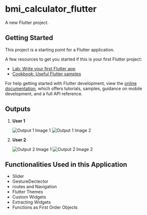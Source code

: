 # bmi_calculator_flutter

A new Flutter project.

## Getting Started

This project is a starting point for a Flutter application.

A few resources to get you started if this is your first Flutter project:

- [Lab: Write your first Flutter app](https://docs.flutter.dev/get-started/codelab)
- [Cookbook: Useful Flutter samples](https://docs.flutter.dev/cookbook)

For help getting started with Flutter development, view the
[online documentation](https://docs.flutter.dev/), which offers tutorials,
samples, guidance on mobile development, and a full API reference.

## Outputs

1. **User 1**

    ![Output 1 Image 1]('.\git-files\output1-android.png')
    ![Output 1 Image 2]('.\git-files\output1-result-android.png')

2. **User 2**

    ![Output 2 Image 1]('git-files\output2-android.png')
    ![Output 2 Image 2]('git-files\output2-result-android.png')  

## Functionalities Used in this Application

- Slider
- GestureDectector
- routes and Navigation
- Flutter Themes
- Custom Widgets
- Extracting Widgets
- Functions as First Order Objects
